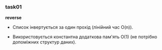 ### task01 ###

**reverse**

- Список інвертується за один прохід (лінійний час O(n)).

- Використовується константна додаткова пам'ять O(1) (не потрібно допоміжних структур даних).
